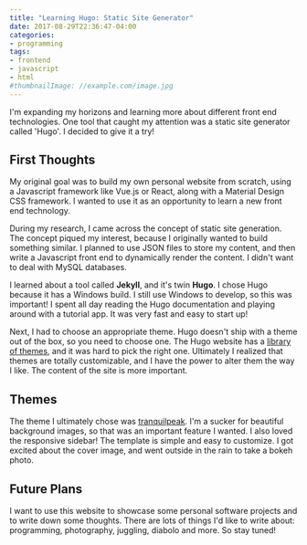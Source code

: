 ```yaml
---
title: "Learning Hugo: Static Site Generator"
date: 2017-08-29T22:36:47-04:00
categories:
- programming
tags:
- frontend
- javascript
- html
#thumbnailImage: //example.com/image.jpg
---
```


I'm expanding my horizons and learning more about different front end technologies.
One tool that caught my attention was a static site generator called 'Hugo'.
I decided to give it a try!

<!--more-->

## First Thoughts

My original goal was to build my own personal website from scratch, using a Javascript framework like Vue.js or React, along with a Material Design CSS framework.  I wanted to use it as an opportunity to learn a new front end technology.

During my research, I came across the concept of static site generation. The concept piqued my interest, because I originally wanted to build something similar.  I planned to use JSON files to store my content, and then write a Javascript front end to dynamically render the content.  I didn't want to deal with MySQL databases.

I learned about a tool called **Jekyll**, and it's twin **Hugo**.  I chose Hugo because it has a Windows build.  I still use Windows to develop, so this was important!  I spent all day reading the Hugo documentation and playing around with a tutorial app.  It was very fast and easy to start up!

Next, I had to choose an appropriate theme.  Hugo doesn't ship with a theme out of the box, so you need to choose one.  The Hugo website has a [library of themes](https://themes.gohugo.io/), and it was hard to pick the right one.  Ultimately I realized that themes are totally customizable, and I have the power to alter them the way I like.  The content of the site is more important.

## Themes

The theme I ultimately chose was [tranquilpeak](https://github.com/kakawait/hugo-tranquilpeak-theme).  I'm a sucker for beautiful background images, so that was an important feature I wanted.  I also loved the responsive sidebar!  The template is simple and easy to customize.  I got excited about the cover image, and went outside in the rain to take a bokeh photo.

## Future Plans

I want to use this website to showcase some personal software projects and to write down some thoughts.  There are lots of things I'd like to write about: programming, photography, juggling, diabolo and more.  So stay tuned!
